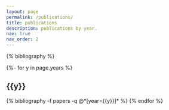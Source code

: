 ```yaml
---
layout: page
permalink: /publications/
title: publications
description: publications by year.
nav: true
nav_order: 2
---
```


<!-- _pages/publications.md -->
<div class="publications">

{% bibliography %}

</div>

{%- for y in page.years %}
  <h2 class="year">{{y}}</h2>
  {% bibliography -f papers -q @*[year={{y}}]* %}
{% endfor %}

</div>
